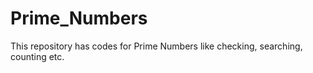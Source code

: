 # Prime_Numbers
This repository has codes for Prime Numbers like checking, searching, counting etc.
